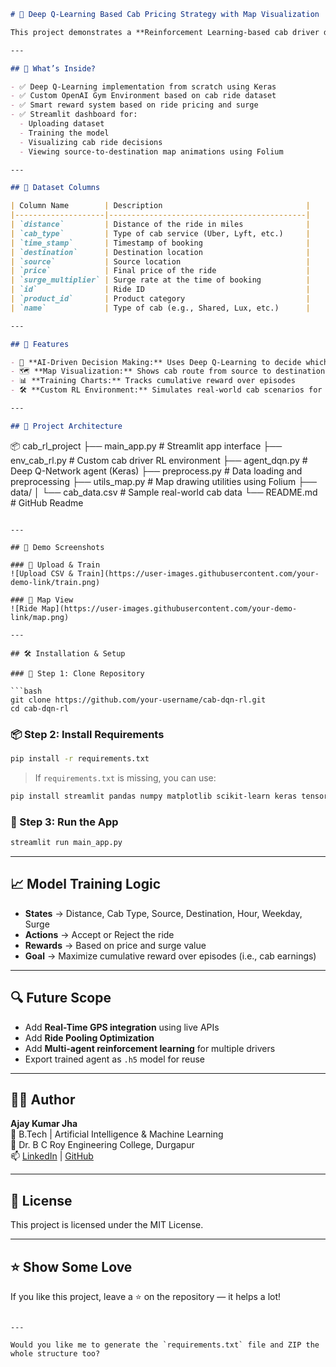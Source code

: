 

```markdown
# 🚖 Deep Q-Learning Based Cab Pricing Strategy with Map Visualization

This project demonstrates a **Reinforcement Learning-based cab driver decision system** that uses **Deep Q-Learning** to optimize ride selection and maximize earnings based on real-world cab ride data. It also features a **Streamlit-based web interface** with **interactive route maps**, simulating a real-time Uber-like environment.

---

## 🧠 What’s Inside?

- ✅ Deep Q-Learning implementation from scratch using Keras
- ✅ Custom OpenAI Gym Environment based on cab ride dataset
- ✅ Smart reward system based on ride pricing and surge
- ✅ Streamlit dashboard for:
  - Uploading dataset
  - Training the model
  - Visualizing cab ride decisions
  - Viewing source-to-destination map animations using Folium

---

## 📁 Dataset Columns

| Column Name        | Description                                |
|--------------------|--------------------------------------------|
| `distance`         | Distance of the ride in miles              |
| `cab_type`         | Type of cab service (Uber, Lyft, etc.)     |
| `time_stamp`       | Timestamp of booking                       |
| `destination`      | Destination location                       |
| `source`           | Source location                            |
| `price`            | Final price of the ride                    |
| `surge_multiplier` | Surge rate at the time of booking          |
| `id`               | Ride ID                                    |
| `product_id`       | Product category                           |
| `name`             | Type of cab (e.g., Shared, Lux, etc.)      |

---

## 🚀 Features

- 🧠 **AI-Driven Decision Making:** Uses Deep Q-Learning to decide which rides to accept for maximum earnings
- 🗺️ **Map Visualization:** Shows cab route from source to destination using Folium maps
- 📊 **Training Charts:** Tracks cumulative reward over episodes
- 🛠️ **Custom RL Environment:** Simulates real-world cab scenarios for better policy learning

---

## 🧩 Project Architecture

```
📦 cab_rl_project
├── main_app.py           # Streamlit app interface
├── env_cab_rl.py         # Custom cab driver RL environment
├── agent_dqn.py          # Deep Q-Network agent (Keras)
├── preprocess.py         # Data loading and preprocessing
├── utils_map.py          # Map drawing utilities using Folium
├── data/
│   └── cab_data.csv      # Sample real-world cab data
└── README.md             # GitHub Readme
```

---

## 📸 Demo Screenshots

### 📌 Upload & Train  
![Upload CSV & Train](https://user-images.githubusercontent.com/your-demo-link/train.png)

### 📌 Map View  
![Ride Map](https://user-images.githubusercontent.com/your-demo-link/map.png)

---

## 🛠️ Installation & Setup

### 🔧 Step 1: Clone Repository

```bash
git clone https://github.com/your-username/cab-dqn-rl.git
cd cab-dqn-rl
```

### 📦 Step 2: Install Requirements

```bash
pip install -r requirements.txt
```

> If `requirements.txt` is missing, you can use:
```bash
pip install streamlit pandas numpy matplotlib scikit-learn keras tensorflow folium streamlit-folium
```

### 🚀 Step 3: Run the App

```bash
streamlit run main_app.py
```

---

## 📈 Model Training Logic

- **States** → Distance, Cab Type, Source, Destination, Hour, Weekday, Surge
- **Actions** → Accept or Reject the ride
- **Rewards** → Based on price and surge value
- **Goal** → Maximize cumulative reward over episodes (i.e., cab earnings)

---

## 🔍 Future Scope

- Add **Real-Time GPS integration** using live APIs
- Add **Ride Pooling Optimization**
- Add **Multi-agent reinforcement learning** for multiple drivers
- Export trained agent as `.h5` model for reuse

---

## 👨‍💻 Author

**Ajay Kumar Jha**  
🚀 B.Tech | Artificial Intelligence & Machine Learning  
📍 Dr. B C Roy Engineering College, Durgapur  
📫 [LinkedIn](https://www.linkedin.com/in/ajay-kumar-jha-30b612261/) | [GitHub](https://github.com/ajaykumarjha01)

---

## 📄 License

This project is licensed under the MIT License.

---

## ⭐ Show Some Love

If you like this project, leave a ⭐ on the repository — it helps a lot!

```

---

Would you like me to generate the `requirements.txt` file and ZIP the whole structure too?
